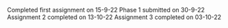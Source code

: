 
Completed first assignment on 15-9-22
Phase 1 submitted on 30-9-22
Assignment 2 completed on 13-10-22
Assignment 3 completed on 03-10-22
